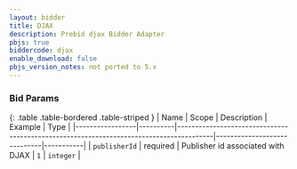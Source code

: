 ```yaml
---
layout: bidder
title: DJAX
description: Prebid djax Bidder Adapter
pbjs: true
biddercode: djax
enable_download: false
pbjs_version_notes: not ported to 5.x
---
```



### Bid Params

{: .table .table-bordered .table-striped }
| Name            | Scope    | Description                                                                            | Example                     | Type      |
|-----------------|----------|----------------------------------------------------------------------------------------|-----------------------------|-----------|
| `publisherId`   | required | Publisher id associated with DJAX                                                      | `1`                         | `integer` |
